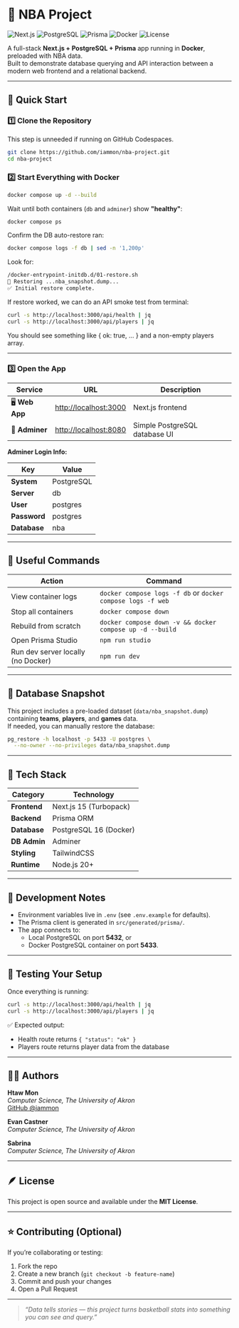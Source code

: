 # 🏀 NBA Project

![Next.js](https://img.shields.io/badge/Next.js-15.5.4-black?logo=nextdotjs)
![PostgreSQL](https://img.shields.io/badge/PostgreSQL-16-blue?logo=postgresql)
![Prisma](https://img.shields.io/badge/Prisma-ORM-2D3748?logo=prisma)
![Docker](https://img.shields.io/badge/Docker-Compose-2496ED?logo=docker)
![License](https://img.shields.io/badge/license-MIT-green)

A full-stack **Next.js + PostgreSQL + Prisma** app running in **Docker**, preloaded with NBA data.  
Built to demonstrate database querying and API interaction between a modern web frontend and a relational backend.

---

## 🚀 Quick Start

### 1️⃣ Clone the Repository
This step is unneeded if running on GitHub Codespaces.
```bash
git clone https://github.com/iammon/nba-project.git
cd nba-project
```

### 2️⃣ Start Everything with Docker

```bash
docker compose up -d --build
```

Wait until both containers (`db` and `adminer`) show **"healthy"**:

```bash
docker compose ps
```
Confirm the DB auto-restore ran:

```bash
docker compose logs -f db | sed -n '1,200p'
```

Look for:
```bash
/docker-entrypoint-initdb.d/01-restore.sh
🔄 Restoring ...nba_snapshot.dump...
✅ Initial restore complete.
```

If restore worked, we can do an API smoke test from terminal:
```bash
curl -s http://localhost:3000/api/health | jq
curl -s http://localhost:3000/api/players | jq

```
You should see something like { ok: true, ... } and a non-empty players array.

---

### 3️⃣ Open the App

| Service | URL | Description |
|----------|-----|-------------|
| 🖥️ **Web App** | [http://localhost:3000](http://localhost:3000) | Next.js frontend |
| 🧭 **Adminer** | [http://localhost:8080](http://localhost:8080) | Simple PostgreSQL database UI |

**Adminer Login Info:**

| Key | Value |
|-----|-------|
| **System** | PostgreSQL |
| **Server** | db |
| **User** | postgres
| **Password** | postgres |
| **Database** | nba |

---

## 🧠 Useful Commands

| Action | Command |
|--------|----------|
| View container logs | `docker compose logs -f db` or `docker compose logs -f web` |
| Stop all containers | `docker compose down` |
| Rebuild from scratch | `docker compose down -v && docker compose up -d --build` |
| Open Prisma Studio | `npm run studio` |
| Run dev server locally (no Docker) | `npm run dev` |

---

## 💾 Database Snapshot

This project includes a pre-loaded dataset (`data/nba_snapshot.dump`) containing **teams**, **players**, and **games** data.  
If needed, you can manually restore the database:

```bash
pg_restore -h localhost -p 5433 -U postgres \
  --no-owner --no-privileges data/nba_snapshot.dump
```

---

## 🧩 Tech Stack

| Category | Technology |
|-----------|-------------|
| **Frontend** | Next.js 15 (Turbopack) |
| **Backend** | Prisma ORM |
| **Database** | PostgreSQL 16 (Docker) |
| **DB Admin** | Adminer |
| **Styling** | TailwindCSS |
| **Runtime** | Node.js 20+ |

---

## 🧰 Development Notes

- Environment variables live in `.env` (see `.env.example` for defaults).  
- The Prisma client is generated in `src/generated/prisma/`.  
- The app connects to:
  - Local PostgreSQL on port **5432**, or  
  - Docker PostgreSQL container on port **5433**.

---

## 🧪 Testing Your Setup

Once everything is running:

```bash
curl -s http://localhost:3000/api/health | jq
curl -s http://localhost:3000/api/players | jq
```

✅ Expected output:  
- Health route returns `{ "status": "ok" }`  
- Players route returns player data from the database

---

## 🧑‍💻 Authors  

**Htaw Mon**  
_Computer Science, The University of Akron_  
[GitHub @iammon](https://github.com/iammon)  

**Evan Castner**  
_Computer Science, The University of Akron_  

**Sabrina**  
_Computer Science, The University of Akron_  

---

## 🪶 License

This project is open source and available under the **MIT License**.

---

## ⭐ Contributing (Optional)

If you’re collaborating or testing:
1. Fork the repo  
2. Create a new branch (`git checkout -b feature-name`)  
3. Commit and push your changes  
4. Open a Pull Request  

---

> _“Data tells stories — this project turns basketball stats into something you can see and query.”_

